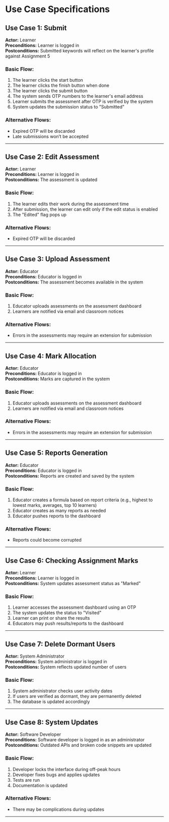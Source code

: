 # Use Case Specifications

## Use Case 1: Submit  
**Actor:** Learner  
**Preconditions:** Learner is logged in  
**Postconditions:** Submitted keywords will reflect on the learner's profile against Assignment 5  

### Basic Flow:
1. The learner clicks the start button  
2. The learner clicks the finish button when done  
3. The learner clicks the submit button  
4. The system sends OTP numbers to the learner's email address  
5. Learner submits the assessment after OTP is verified by the system  
6. System updates the submission status to "Submitted"

### Alternative Flows:
- Expired OTP will be discarded  
- Late submissions won’t be accepted  

---

## Use Case 2: Edit Assessment  
**Actor:** Learner  
**Preconditions:** Learner is logged in  
**Postconditions:** The assessment is updated  

### Basic Flow:
1. The learner edits their work during the assessment time  
2. After submission, the learner can edit only if the edit status is enabled  
3. The "Edited" flag pops up  

### Alternative Flows:
- Expired OTP will be discarded  

---

## Use Case 3: Upload Assessment  
**Actor:** Educator  
**Preconditions:** Educator is logged in  
**Postconditions:** The assessment becomes available in the system  

### Basic Flow:
1. Educator uploads assessments on the assessment dashboard  
2. Learners are notified via email and classroom notices  

### Alternative Flows:
- Errors in the assessments may require an extension for submission  

---

## Use Case 4: Mark Allocation  
**Actor:** Educator  
**Preconditions:** Educator is logged in  
**Postconditions:** Marks are captured in the system  

### Basic Flow:
1. Educator uploads assessments on the assessment dashboard  
2. Learners are notified via email and classroom notices  

### Alternative Flows:
- Errors in the assessments may require an extension for submission  

---

## Use Case 5: Reports Generation  
**Actor:** Educator  
**Preconditions:** Educator is logged in  
**Postconditions:** Reports are created and saved by the system  

### Basic Flow:
1. Educator creates a formula based on report criteria (e.g., highest to lowest marks, averages, top 10 learners)  
2. Educator creates as many reports as needed  
3. Educator pushes reports to the dashboard  

### Alternative Flows:
- Reports could become corrupted  

---

## Use Case 6: Checking Assignment Marks  
**Actor:** Learner  
**Preconditions:** Learner is logged in  
**Postconditions:** System updates assessment status as "Marked"  

### Basic Flow:
1. Learner accesses the assessment dashboard using an OTP  
2. The system updates the status to "Visited"  
3. Learner can print or share the results  
4. Educators may push results/reports to the dashboard  

---

## Use Case 7: Delete Dormant Users  
**Actor:** System Administrator  
**Preconditions:** System administrator is logged in  
**Postconditions:** System reflects updated number of users  

### Basic Flow:
1. System administrator checks user activity dates  
2. If users are verified as dormant, they are permanently deleted  
3. The database is updated accordingly  

---

## Use Case 8: System Updates  
**Actor:** Software Developer  
**Preconditions:** Software developer is logged in as an administrator  
**Postconditions:** Outdated APIs and broken code snippets are updated  

### Basic Flow:
1. Developer locks the interface during off-peak hours  
2. Developer fixes bugs and applies updates  
3. Tests are run  
4. Documentation is updated  

### Alternative Flows:
- There may be complications during updates  

---

